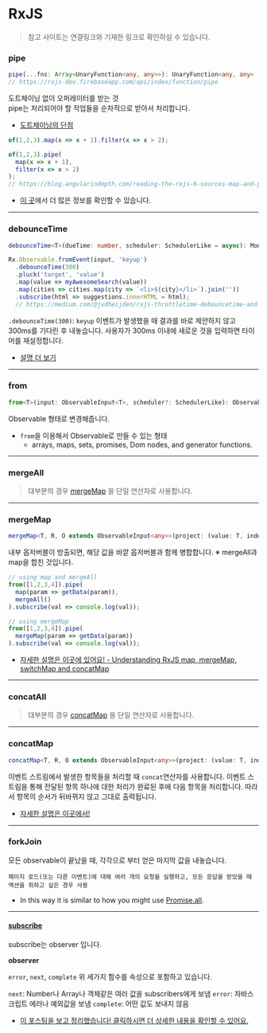 RxJS
============
> 참고 사이트는 연결링크와 기재한 링크로 확인하실 수 있습니다.

### pipe
```typescript 
pipe(...fns: Array<UnaryFunction<any, any>>): UnaryFunction<any, any> 
// https://rxjs-dev.firebaseapp.com/api/index/function/pipe
```
도트체이닝 없이 오퍼레이터를 받는 것   
pipe는 처리되어야 할 작업들을 순차적으로 받아서 처리합니다.

- [도트체이닝의 단점](https://feel5ny.github.io/2018/11/18/Async_04/)

```typescript
of(1,2,3).map(x => x + 1).filter(x => x > 2);

of(1,2,3).pipe(
  map(x => x + 1),
  filter(x => x > 2)
);
// https://blog.angularindepth.com/reading-the-rxjs-6-sources-map-and-pipe-94d51fec71c2
```
- [이 곳](https://feel5ny.github.io/2018/11/18/Async_04/)에서 더 많은 정보를 확인할 수 있습니다.

---

### debounceTime
```typescript
debounceTime<T>(dueTime: number, scheduler: SchedulerLike = async): MonoTypeOperatorFunction<T>
```

```typescript
Rx.Observable.fromEvent(input, 'keyup')
  .debounceTime(300)
  .pluck('target', 'value')
  .map(value => myAwesomeSearch(value))
  .map(cities => cities.map(city => `<li>${city}</li>`).join(''))
  .subscribe(html => suggestions.innerHTML = html);
  // https://medium.com/@jvdheijden/rxjs-throttletime-debouncetime-and-audittime-explained-in-examples-c393178458f3
  ```
`.debounceTime(300)`: `keyup` 이벤트가 발생했을 때 결과를 바로 제안하지 않고 300ms를 기다린 후 내놓습니다. 사용자가 300ms 이내에 새로운 것을 입력하면 타이머를 재설정합니다.
- [설명 더 보기](https://medium.com/@jvdheijden/rxjs-throttletime-debouncetime-and-audittime-explained-in-examples-c393178458f3)


---

### from
```typescript
from<T>(input: ObservableInput<T>, scheduler?: SchedulerLike): Observable<T>
  ```
  Observable 형태로 변경해줍니다.
- `from`을 이용해서 Observable로 만들 수 있는 형태
  - arrays, maps, sets, promises, Dom nodes, and generator functions.

---

### mergeAll
> 대부분의 경우 [mergeMap](https://www.learnrxjs.io/operators/transformation/mergemap.html) 을 단일 연산자로 사용합니다.

---

### mergeMap
```typescript
mergeMap<T, R, O extends ObservableInput<any>>(project: (value: T, index: number) => O, resultSelector?: ((outerValue: T, innerValue: ObservedValueOf<O>, outerIndex: number, innerIndex: number) => R) | number, concurrent: number = Number.POSITIVE_INFINITY): OperatorFunction<T, ObservedValueOf<O> | R>
```

내부 옵저버블이 방출되면, 해당 값을 바깥 옵저버블과 함께 병합합니다.
※ mergeAll과 map을 합친 것입니다.

```typescript
// using map and mergeAll
from([1,2,3,4]).pipe(
  map(param => getData(param)),
  mergeAll()
).subscribe(val => console.log(val));
```


```typescript
// using mergeMap
from([1,2,3,4]).pipe(
  mergeMap(param => getData(param))
).subscribe(val => console.log(val));
```


- [자세한 설명은 이곳에 있어요! - Understanding RxJS map, mergeMap, switchMap and concatMap](https://medium.com/@luukgruijs/understanding-rxjs-map-mergemap-switchmap-and-concatmap-833fc1fb09ff)

---

### concatAll
> 대부분의 경우 [concatMap](https://www.learnrxjs.io/operators/transformation/concatmap.html) 을 단일 연산자로 사용합니다.

---

### concatMap
```typescript
concatMap<T, R, O extends ObservableInput<any>>(project: (value: T, index: number) => O, resultSelector?: (outerValue: T, innerValue: ObservedValueOf<O>, outerIndex: number, innerIndex: number) => R): OperatorFunction<T, ObservedValueOf<O> | R>
```

이벤트 스트림에서 발생한 항목들을 처리할 때 `concat`연산자를 사용합니다.
이벤트 스트림을 통해 전달된 항목  하나에 대한 처리가 완료된 후에 다음 항목을 처리합니다.
따라서 항목의 순서가 뒤바뀌지 않고 그대로 출력됩니다.   

- [자세한 설명은 이곳에서!](https://www.androidhuman.com/community/2016/02/08/gdg_korea_android_weekly_02_1/)

---

### forkJoin
모든 observable이 끝났을 때, 각각으로 부터 얻은 마지막 값을 내놓습니다.

```
페이지 로드(또는 다른 이벤트)에 대해 여러 개의 요청을 실행하고, 모든 응답을 받았을 때 액션을 취하고 싶은 경우 사용
```
- In this way it is similar to how you might use [Promise.all](https://developer.mozilla.org/en-US/docs/Web/JavaScript/Reference/Global_Objects/Promise/all).
---

#### [subscribe](https://blog.angularindepth.com/how-to-read-the-rxjs-6-sources-part-1-understanding-of-and-subscriptions-694e7d9def6b)

subscribe는 observer 입니다.

**observer**

`error`, `next`, `complete`
위 세가지 함수를 속성으로 포함하고 있습니다.

`next`: Number나 Array나 객체같은 여러 값을 subscribers에게 보냄
`error`: 자바스크립트 에러나 예외값을 보냄
`complete`: 어떤 값도 보내지 않음

- [이 포스팅을 보고 정리했습니다! 클릭하시면 더 상세한 내용을 확인할 수 있어요.](https://feel5ny.github.io/2018/03/25/angular_observable/)

